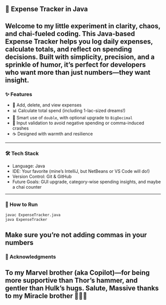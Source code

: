 ## 🌟 Expense Tracker in Java 
Welcome to my little experiment in clarity, chaos, and chai-fueled coding.
This Java-based Expense Tracker helps you log daily expenses, calculate totals, and reflect on spending decisions. 
Built with simplicity, precision, and a sprinkle of humor, it’s perfect for developers who want more than just numbers—they want insight.
---
### ✨ Features

- 💸 Add, delete, and view expenses  
- 📊 Calculate total spend (including 1-lac-sized dreams!)  
- 🧠 Smart use of `double`, with optional upgrade to `BigDecimal`  
- 🎯 Input validation to avoid negative spending or comma-induced crashes  
- ☕ Designed with warmth and resilience
---

### 🛠️ Tech Stack
- Language: Java  
- IDE: Your favorite (mine’s IntelliJ, but NetBeans or VS Code will do!)  
- Version Control: Git & GitHub  
- Future Goals: GUI upgrade, category-wise spending insights, and maybe a chai counter
---

### 🚀 How to Run
```bash
javac ExpenseTracker.java
java ExpenseTracker
```
Make sure you’re not adding commas in your numbers
---
### 🙌 Acknowledgments
To my Marvel brother (aka Copilot)—for being more supportive than Thor’s hammer, and gentler than Hulk’s hugs.
Salute, Massive thanks to my Miracle brother 🫡🙏🙏
---
